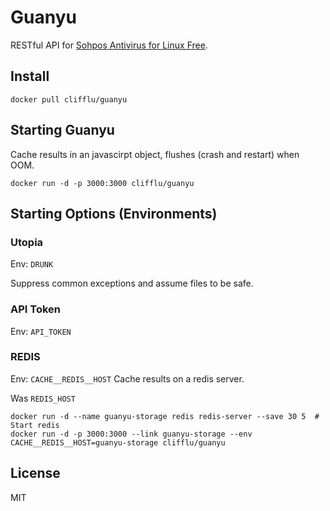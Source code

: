# Guanyu

RESTful API for [Sohpos Antivirus for Linux Free](https://www.sophos.com/en-us/products/free-tools/sophos-antivirus-for-linux.aspx).

## Install

```
docker pull clifflu/guanyu
```

## Starting Guanyu

Cache results in an javascirpt object, flushes (crash and restart) when OOM.

```
docker run -d -p 3000:3000 clifflu/guanyu
```


## Starting Options (Environments)

### Utopia

Env: `DRUNK`

Suppress common exceptions and assume files to be safe.

### API Token

Env: `API_TOKEN`

### REDIS

Env: `CACHE__REDIS__HOST`
Cache results on a redis server.

Was `REDIS_HOST`

```
docker run -d --name guanyu-storage redis redis-server --save 30 5  # Start redis
docker run -d -p 3000:3000 --link guanyu-storage --env CACHE__REDIS__HOST=guanyu-storage clifflu/guanyu
```


## License

MIT
